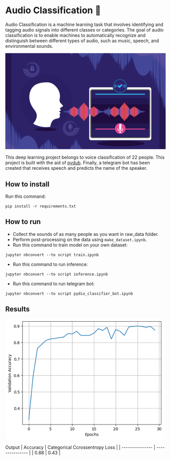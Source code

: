 # Audio Classification 🎤

Audio Classification is a machine learning task that involves identifying and tagging audio signals into different classes or categories. The goal of audio classification is to enable machines to automatically recognize and distinguish between different types of audio, such as music, speech, and environmental sounds.

<img src="pics\audio-preprocessing-feature-extraction-machine-learning-based-classification.png" width="600">

This deep learning project belongs to voice classification of 22 people. This project is built with the aid of [pydub](https://github.com/jiaaro/pydub). Finally, a telegram bot has been created that receives speech and predicts the name of the speaker.


## How to install
Run this command:
```
pip install -r requirements.txt
```

## How to run
+ Collect the sounds of as many people as you want in raw_data folder.
+ Perform post-processing on the data using `make_dataset.ipynb`.
+ Run this command to train model on your own dataset:

```
jupyter nbconvert --to script train.ipynb
```

+ Run this command to run inference:

```
jupyter nbconvert --to script inference.ipynb
```

+ Run this command to run telegram bot:

```
jupyter nbconvert --to script pydio_classifier_bot.ipynb
```

## Results

<img src="pics\output.png" width="500">

Output
| Accuracy | Categorical Ccrossentropy Loss |
| --------------- | --------------- |
| 0.88 | 0.43 |
